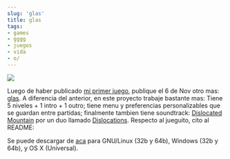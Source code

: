 ```yaml
---
slug: 'glas'  
title: glas
tags:  
- games  
- gggg  
- juegos  
- vida  
- o/    
---
```


![](http://i.imgur.com/JqoXoWd.png)

Luego de haber publicado [mi primer juego](http://23chambers.itch.io/a-murder-of-chairs), publique el 6 de Nov otro mas: [glas](http://23chambers.itch.io/glas).
A diferencia del anterior, en este proyecto trabaje bastante mas: Tiene 5 niveles + 1 intro + 1 outro; tiene menu y preferencias personalizables que se guardan entre partidas; finalmente tambien tiene soundtrack: [Dislocated Mountain](http://chaitrarecords.bandcamp.com/album/dislocated-mountain) por un duo llamado [Dislocations](http://chaitrarecords.bandcamp.com/).
Respecto al jueguito, cito al README:  

Se puede descargar de [aca](http://23chambers.itch.io/glas) para GNU/Linux (32b y 64b), Windows (32b y 64b), y OS X (Universal).
